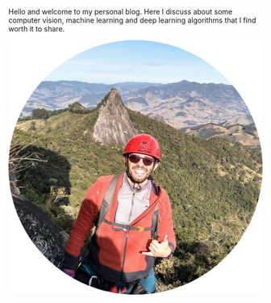 Hello and welcome to my personal blog. Here I discuss about some computer vision, machine learning and deep learning algorithms that I find worth it to share.
<!-- All pages on the blog, including this one, use [Markdown](https://guides.github.com/features/mastering-markdown/). You can include images: -->

<!-- https://www.gimp.org/tutorials/CircleImage/ -->
![Image of fast.ai logo](images/profile_pic_alt.png)

<!-- ## This is a title

And you can include links, like this [link to fast.ai](https://www.fast.ai). Posts will appear after this file.  -->
